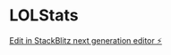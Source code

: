 # LOLStats

[Edit in StackBlitz next generation editor ⚡️](https://stackblitz.com/~/github.com/poorlyordered/LOLStats)